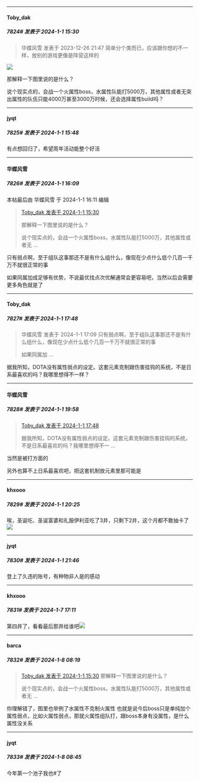 
*****

####  Toby_dak  
##### 7824#       发表于 2024-1-1 15:30

<blockquote>华蝶风雪 发表于 2023-12-26 21:47
简单分个类而已，应该跟你想的不一样，放别的游戏更像是阵营这样的</blockquote>
<img src="https://p.sda1.dev/15/43b5c876a2b79eddfced60478e8fcf6c/1000132014.jpg" referrerpolicy="no-referrer">

那解释一下图里说的是什么？

说个现实点的，会战一个火属性boss，水属性队能打5000万，其他属性或者无突出属性的队伍只能4000万甚至3000万时候，还会选择属性build吗？


*****

####  jyqt  
##### 7825#       发表于 2024-1-1 15:48

有点想回归了，希望周年活动能整个好活


*****

####  华蝶风雪  
##### 7826#       发表于 2024-1-1 16:09

 本帖最后由 华蝶风雪 于 2024-1-1 16:11 编辑 
<blockquote><a href="httphttps://bbs.saraba1st.com/2b/forum.php?mod=redirect&amp;goto=findpost&amp;pid=63502694&amp;ptid=1582120" target="_blank">Toby_dak 发表于 2024-1-1 15:30</a>

那解释一下图里说的是什么？

说个现实点的，会战一个火属性boss，水属性队能打5000万，其他属性或者无 ...</blockquote>
只有弱点啊，至于组队这事那还不是有什么组什么，像现在少点什么低个几百一千万不就很正常的事

如果同属加成足够有优势，不说最优找点次优解通常会更容易吧，当然以后会需要更多角色就是了


*****

####  Toby_dak  
##### 7827#       发表于 2024-1-1 17:48

<blockquote>华蝶风雪 发表于 2024-1-1 17:09
只有弱点啊，至于组队这事那还不是有什么组什么，像现在少点什么低个几百一千万不就很正常的事

如果同属加 ...</blockquote>
据我所知，DOTA没有属性弱点的设定。这套元素克制跟伤害挂钩的系统，不是日系最喜欢的吗？我哪里想得不一样？


*****

####  华蝶风雪  
##### 7828#       发表于 2024-1-1 19:58

<blockquote><a href="httphttps://bbs.saraba1st.com/2b/forum.php?mod=redirect&amp;goto=findpost&amp;pid=63503746&amp;ptid=1582120" target="_blank">Toby_dak 发表于 2024-1-1 17:48</a>

据我所知，DOTA没有属性弱点的设定。这套元素克制跟伤害挂钩的系统，不是日系最喜欢的吗？我哪里想得不一 ...</blockquote>
当然是被打方面的

另外也算不上日系最喜欢吧，把这套机制放元素里那可能是


*****

####  khxooo  
##### 7829#       发表于 2024-1-1 20:25

唉，圣诞吃、圣诞富婆和礼服伊利亚吃了3井，只剩下2井，这个月都不敢抽卡了<img src="https://static.saraba1st.com/image/smiley/face2017/218.png" referrerpolicy="no-referrer">


*****

####  jyqt  
##### 7830#       发表于 2024-1-1 21:46

登上了久违的账号，有种物非人是的感动

*****

####  khxooo  
##### 7831#       发表于 2024-1-7 17:11

第四井了，看看最后那井给谁吧<img src="https://static.saraba1st.com/image/smiley/face2017/067.png" referrerpolicy="no-referrer">


*****

####  barca  
##### 7832#       发表于 2024-1-8 08:19

<blockquote><a href="httphttps://bbs.saraba1st.com/2b/forum.php?mod=redirect&amp;goto=findpost&amp;pid=63502694&amp;ptid=1582120" target="_blank">Toby_dak 发表于 2024-1-1 15:30</a>
那解释一下图里说的是什么？

说个现实点的，会战一个火属性boss，水属性队能打5000万，其他属性或者无 ...</blockquote>
你理解错了，图里也举例了水属性不克制火属性
也就是说今后boss只是单纯加个属性弱点，比如火属性弱点，那就火属性组队打，跟boss本身有没属性，是什么属性没关系


*****

####  jyqt  
##### 7833#       发表于 2024-1-8 08:45

今年第一个池子我也#了

